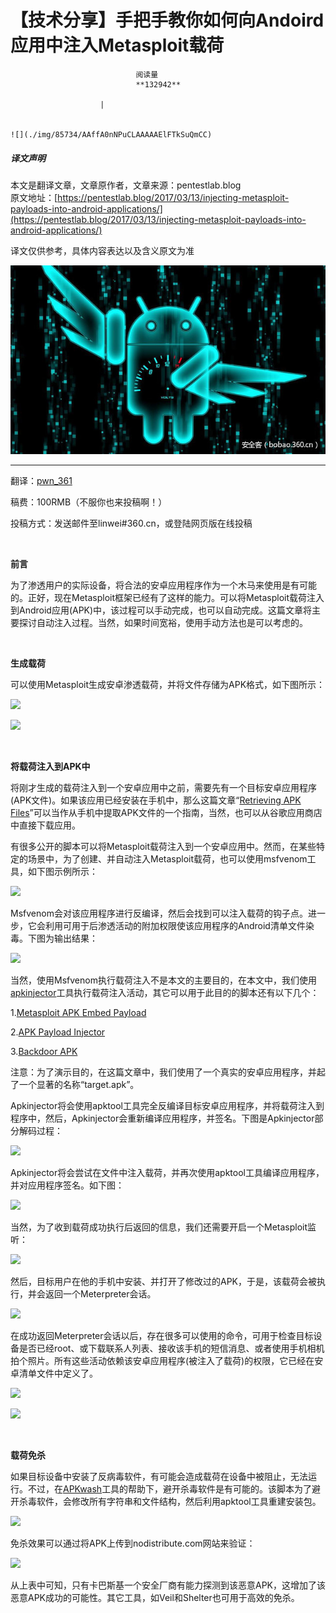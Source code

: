 
# 【技术分享】手把手教你如何向Andoird应用中注入Metasploit载荷


                                阅读量   
                                **132942**
                            
                        |
                        
                                                                                                                                    ![](./img/85734/AAffA0nNPuCLAAAAAElFTkSuQmCC)
                                                                                            



##### 译文声明

本文是翻译文章，文章原作者，文章来源：pentestlab.blog
                                <br>原文地址：[https://pentestlab.blog/2017/03/13/injecting-metasploit-payloads-into-android-applications/](https://pentestlab.blog/2017/03/13/injecting-metasploit-payloads-into-android-applications/)

译文仅供参考，具体内容表达以及含义原文为准

**[![](./img/85734/t014b88d14cc4352692.jpg)](./img/85734/t014b88d14cc4352692.jpg)**

****

翻译：[pwn_361](http://bobao.360.cn/member/contribute?uid=2798962642)

稿费：100RMB（不服你也来投稿啊！）

投稿方式：发送邮件至linwei#360.cn，或登陆网页版在线投稿

**<br>**

**前言**

为了渗透用户的实际设备，将合法的安卓应用程序作为一个木马来使用是有可能的。正好，现在Metasploit框架已经有了这样的能力。可以将Metasploit载荷注入到Android应用(APK)中，该过程可以手动完成，也可以自动完成。这篇文章将主要探讨自动注入过程。当然，如果时间宽裕，使用手动方法也是可以考虑的。

<br>

**生成载荷**

可以使用Metasploit生成安卓渗透载荷，并将文件存储为APK格式，如下图所示：

[![](./img/85734/AAffA0nNPuCLAAAAAElFTkSuQmCC)](https://p2.ssl.qhimg.com/t013290eb3625f28923.png)

[![](./img/85734/AAffA0nNPuCLAAAAAElFTkSuQmCC)](https://p4.ssl.qhimg.com/t01f9471821c52c6c57.png)

<br>

**将载荷注入到APK中**

将刚才生成的载荷注入到一个安卓应用中之前，需要先有一个目标安卓应用程序(APK文件)。如果该应用已经安装在手机中，那么这篇文章“[Retrieving APK Files](https://pentestlab.blog/2017/01/30/retrieving-apk-files/)”可以当作从手机中提取APK文件的一个指南，当然，也可以从谷歌应用商店中直接下载应用。

有很多公开的脚本可以将Metasploit载荷注入到一个安卓应用中。然而，在某些特定的场景中，为了创建、并自动注入Metasploit载荷，也可以使用msfvenom工具，如下图示例所示：

[![](./img/85734/AAffA0nNPuCLAAAAAElFTkSuQmCC)](https://p2.ssl.qhimg.com/t016c54bf15143ca1e1.png)

Msfvenom会对该应用程序进行反编译，然后会找到可以注入载荷的钩子点。进一步，它会利用可用于后渗透活动的附加权限使该应用程序的Android清单文件染毒。下图为输出结果：

[![](./img/85734/AAffA0nNPuCLAAAAAElFTkSuQmCC)](https://p3.ssl.qhimg.com/t01aaba0f407bba41ae.png)

当然，使用Msfvenom执行载荷注入不是本文的主要目的，在本文中，我们使用[apkinjector](https://github.com/jbreed/apkinjector)工具执行载荷注入活动，其它可以用于此目的的脚本还有以下几个：

1.[Metasploit APK Embed Payload](https://github.com/xc0d3rz/metasploit-apk-embed-payload)

2.[APK Payload Injector](https://github.com/SkullTech/apk-payload-injector)

3.[Backdoor APK](https://github.com/dana-at-cp/backdoor-apk)

注意：为了演示目的，在这篇文章中，我们使用了一个真实的安卓应用程序，并起了一个显著的名称“target.apk”。

Apkinjector将会使用apktool工具完全反编译目标安卓应用程序，并将载荷注入到程序中，然后，Apkinjector会重新编译应用程序，并签名。下图是Apkinjector部分解码过程：

[![](./img/85734/AAffA0nNPuCLAAAAAElFTkSuQmCC)](https://p2.ssl.qhimg.com/t01cffb1a3f157ffabd.png)

Apkinjector将会尝试在文件中注入载荷，并再次使用apktool工具编译应用程序，并对应用程序签名。如下图：

[![](./img/85734/AAffA0nNPuCLAAAAAElFTkSuQmCC)](https://p4.ssl.qhimg.com/t0162a4c897c8186b4b.png)

当然，为了收到载荷成功执行后返回的信息，我们还需要开启一个Metasploit监听：

[![](./img/85734/AAffA0nNPuCLAAAAAElFTkSuQmCC)](https://p0.ssl.qhimg.com/t019bf49303591db0d9.png)

然后，目标用户在他的手机中安装、并打开了修改过的APK，于是，该载荷会被执行，并会返回一个Meterpreter会话。<br>

[![](./img/85734/AAffA0nNPuCLAAAAAElFTkSuQmCC)](https://p5.ssl.qhimg.com/t01ebf632a2902fb71f.png)

在成功返回Meterpreter会话以后，存在很多可以使用的命令，可用于检查目标设备是否已经root、或下载联系人列表、接收该手机的短信消息、或者使用手机相机拍个照片。所有这些活动依赖该安卓应用程序(被注入了载荷)的权限，它已经在安卓清单文件中定义了。

[![](./img/85734/AAffA0nNPuCLAAAAAElFTkSuQmCC)](https://p4.ssl.qhimg.com/t01378c5263b6508a37.png)

[![](./img/85734/AAffA0nNPuCLAAAAAElFTkSuQmCC)](https://p4.ssl.qhimg.com/t012578dec9563affd3.png)

<br>

**载荷免杀**

如果目标设备中安装了反病毒软件，有可能会造成载荷在设备中被阻止，无法运行。不过，在[APKwash](https://github.com/jbreed/apkwash)工具的帮助下，避开杀毒软件是有可能的。该脚本为了避开杀毒软件，会修改所有字符串和文件结构，然后利用apktool工具重建安装包。

[![](./img/85734/AAffA0nNPuCLAAAAAElFTkSuQmCC)](https://p0.ssl.qhimg.com/t01fb141c7bc4589f65.png)

免杀效果可以通过将APK上传到nodistribute.com网站来验证：

[![](./img/85734/AAffA0nNPuCLAAAAAElFTkSuQmCC)](https://p5.ssl.qhimg.com/t01b38d8571165ade52.png)

从上表中可知，只有卡巴斯基一个安全厂商有能力探测到该恶意APK，这增加了该恶意APK成功的可能性。其它工具，如Veil和Shelter也可用于高效的免杀。
